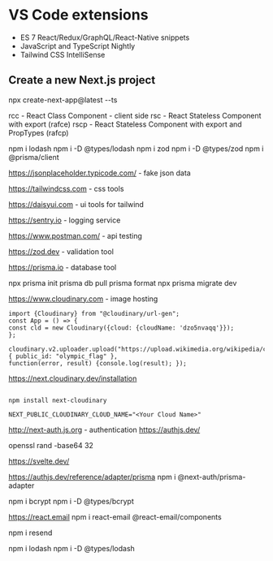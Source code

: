 
# VS Code extensions
- ES 7 React/Redux/GraphQL/React-Native snippets
- JavaScript and TypeScript Nightly
- Tailwind CSS IntelliSense


## Create a new Next.js project
npx create-next-app@latest --ts

rcc - React Class Component - client side
rsc - React Stateless Component with export (rafce)
rscp - React Stateless Component with export and PropTypes (rafcp)


npm i lodash
npm i -D @types/lodash
npm i zod
npm i -D @types/zod
npm i @prisma/client


https://jsonplaceholder.typicode.com/ - fake json data

https://tailwindcss.com - css tools

https://daisyui.com - ui tools for tailwind

https://sentry.io - logging service

https://www.postman.com/ - api testing

https://zod.dev - validation tool


https://prisma.io - database tool

npx prisma init
prisma db pull
prisma format
npx prisma migrate dev


https://www.cloudinary.com - image hosting
```
import {Cloudinary} from "@cloudinary/url-gen";
const App = () => {
const cld = new Cloudinary({cloud: {cloudName: 'dzo5nvaqq'}});
};

cloudinary.v2.uploader.upload("https://upload.wikimedia.org/wikipedia/commons/a/ae/Olympic_flag.jpg",
{ public_id: "olympic_flag" },
function(error, result) {console.log(result); });
```

https://next.cloudinary.dev/installation

```agsl

npm install next-cloudinary

NEXT_PUBLIC_CLOUDINARY_CLOUD_NAME="<Your Cloud Name>"

```

http://next-auth.js.org - authentication
https://authjs.dev/

openssl rand -base64 32


https://svelte.dev/

https://authjs.dev/reference/adapter/prisma
npm i @next-auth/prisma-adapter

npm i bcrypt
npm i -D @types/bcrypt



https://react.email
npm i react-email @react-email/components

npm i resend


npm i lodash
npm i -D @types/lodash




